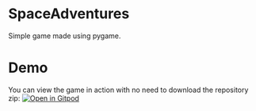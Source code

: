 # SpaceAdventures
Simple game made using pygame.

# Demo
You can view the game in action with no need to download the repository zip:
[![Open in Gitpod](https://gitpod.io/button/open-in-gitpod.svg)](https://gitpod.io/#https://github.com/Ajkuna/SpaceAdventures)
